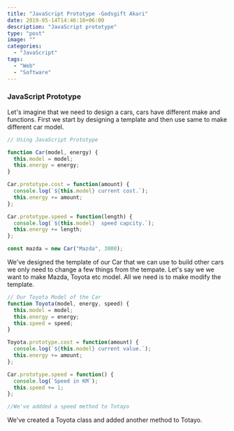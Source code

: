 ```yaml
---
title: "JavaScript Prototype -Godsgift Akari"
date: 2019-05-14T14:46:10+06:00
description: "JavaScript prototype"
type: "post"
image: ""
categories:
  - "JavaScript"
tags:
  - "Web"
  - "Software"
---
```


### JavaScript Prototype

Let's imagine that we need to design a cars, cars have different make and functions. First we start by designing a template and then use same to make different car model.

```js
// Using JavaScript Prototype

function Car(model, energy) {
  this.model = model;
  this.energy = energy;
}

Car.prototype.cost = function(amount) {
  console.log(`${this.model} current cost.`);
  this.energy += amount;
};

Car.prototype.speed = function(length) {
  console.log(`${this.model}  speed capcity.`);
  this.energy += length;
};

const mazda = new Car("Mazda", 3000);
```

We've designed the template of our Car that we can use to build other cars we only need to change a few things from the tempate. Let's say we we want to make Mazda, Toyota etc model. All we need is to make modify the template.

```js
// Our Toyota Model of the Car
function Toyota(model, energy, speed) {
  this.model = model;
  this.energy = energy;
  this.speed = speed;
}

Toyota.prototype.cost = function(amount) {
  console.log(`${this.model} current value.`);
  this.energy += amount;
};

Car.prototype.speed = function() {
  console.log(`Speed in KM`);
  this.speed += 1;
};

//We've addded a speed method to Totayo
```

We've created a Toyota class and added another method to Totayo.
